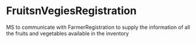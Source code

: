 # FruitsnVegiesRegistration
MS to communicate with FarmerRegistration to supply the information of all the fruits and vegetables available in the inventory
